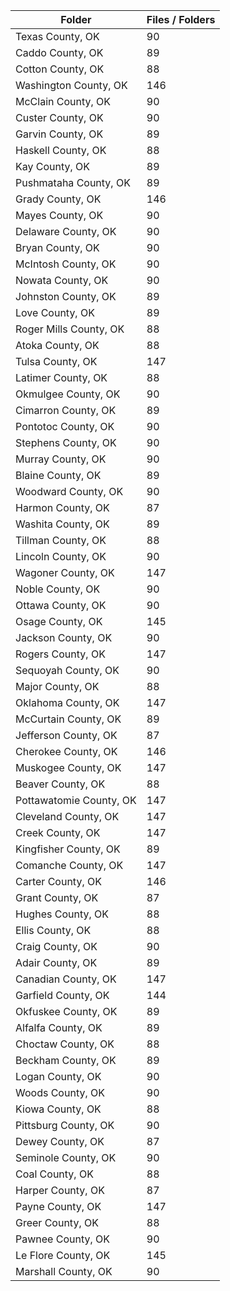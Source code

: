 | Folder                  |   Files / Folders |
|-------------------------|-------------------|
| Texas County, OK        |                90 |
| Caddo County, OK        |                89 |
| Cotton County, OK       |                88 |
| Washington County, OK   |               146 |
| McClain County, OK      |                90 |
| Custer County, OK       |                90 |
| Garvin County, OK       |                89 |
| Haskell County, OK      |                88 |
| Kay County, OK          |                89 |
| Pushmataha County, OK   |                89 |
| Grady County, OK        |               146 |
| Mayes County, OK        |                90 |
| Delaware County, OK     |                90 |
| Bryan County, OK        |                90 |
| McIntosh County, OK     |                90 |
| Nowata County, OK       |                90 |
| Johnston County, OK     |                89 |
| Love County, OK         |                89 |
| Roger Mills County, OK  |                88 |
| Atoka County, OK        |                88 |
| Tulsa County, OK        |               147 |
| Latimer County, OK      |                88 |
| Okmulgee County, OK     |                90 |
| Cimarron County, OK     |                89 |
| Pontotoc County, OK     |                90 |
| Stephens County, OK     |                90 |
| Murray County, OK       |                90 |
| Blaine County, OK       |                89 |
| Woodward County, OK     |                90 |
| Harmon County, OK       |                87 |
| Washita County, OK      |                89 |
| Tillman County, OK      |                88 |
| Lincoln County, OK      |                90 |
| Wagoner County, OK      |               147 |
| Noble County, OK        |                90 |
| Ottawa County, OK       |                90 |
| Osage County, OK        |               145 |
| Jackson County, OK      |                90 |
| Rogers County, OK       |               147 |
| Sequoyah County, OK     |                90 |
| Major County, OK        |                88 |
| Oklahoma County, OK     |               147 |
| McCurtain County, OK    |                89 |
| Jefferson County, OK    |                87 |
| Cherokee County, OK     |               146 |
| Muskogee County, OK     |               147 |
| Beaver County, OK       |                88 |
| Pottawatomie County, OK |               147 |
| Cleveland County, OK    |               147 |
| Creek County, OK        |               147 |
| Kingfisher County, OK   |                89 |
| Comanche County, OK     |               147 |
| Carter County, OK       |               146 |
| Grant County, OK        |                87 |
| Hughes County, OK       |                88 |
| Ellis County, OK        |                88 |
| Craig County, OK        |                90 |
| Adair County, OK        |                89 |
| Canadian County, OK     |               147 |
| Garfield County, OK     |               144 |
| Okfuskee County, OK     |                89 |
| Alfalfa County, OK      |                89 |
| Choctaw County, OK      |                88 |
| Beckham County, OK      |                89 |
| Logan County, OK        |                90 |
| Woods County, OK        |                90 |
| Kiowa County, OK        |                88 |
| Pittsburg County, OK    |                90 |
| Dewey County, OK        |                87 |
| Seminole County, OK     |                90 |
| Coal County, OK         |                88 |
| Harper County, OK       |                87 |
| Payne County, OK        |               147 |
| Greer County, OK        |                88 |
| Pawnee County, OK       |                90 |
| Le Flore County, OK     |               145 |
| Marshall County, OK     |                90 |